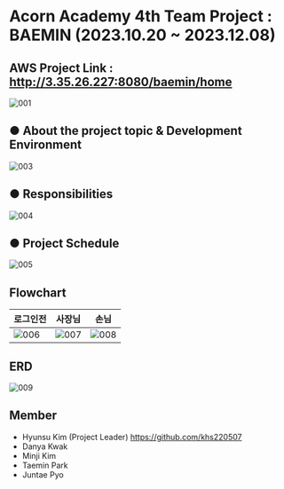 # Acorn Academy 4th Team Project : BAEMIN (2023.10.20 ~ 2023.12.08)

## AWS Project Link : http://3.35.26.227:8080/baemin/home

![001](https://github.com/khs220507/Acorn-Baemin/assets/129834692/0ea4742e-129c-4af8-8b52-2f1fa67a0349)

## ● About the project topic & Development Environment

![003](https://github.com/khs220507/Acorn-Baemin/assets/129834692/fa7ee03f-9b7b-4419-93f8-a912cd978684)

## ● Responsibilities

![004](https://github.com/khs220507/Acorn-Baemin/assets/129834692/e6a036f1-d81c-43f5-abf5-df7b0169a459)

## ● Project Schedule

![005](https://github.com/khs220507/Acorn-Baemin/assets/129834692/e9946d52-0b8a-4273-af10-108286f16503)

## Flowchart

로그인전 | 사장님 | 손님
------|------|-----
![006](https://github.com/khs220507/Acorn-Baemin/assets/129834692/bc2a9718-7598-49b3-b709-b5b4dfd3e136)|![007](https://github.com/khs220507/Acorn-Baemin/assets/129834692/f73b36be-1d13-45a6-910d-dc669fc209ec)|![008](https://github.com/khs220507/Acorn-Baemin/assets/129834692/a0daddd1-a13c-4988-a9ad-826af5d4bcda)

## ERD

![009](https://github.com/khs220507/Acorn-Baemin/assets/129834692/803263cc-764e-43b0-adc2-95be4a796376)


## Member
- Hyunsu Kim (Project Leader) https://github.com/khs220507
- Danya Kwak
- Minji Kim
- Taemin Park
- Juntae Pyo
